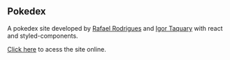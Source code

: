 ## Pokedex

A pokedex site developed by [Rafael Rodrigues](https://github.com/rafael2903/) and [Igor Taquary](https://github.com/igortaquary) with react and styled-components.

[Click here]() to acess the site online.
